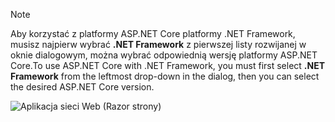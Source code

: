   > [!NOTE]
  > <span data-ttu-id="d8d9f-101">Aby korzystać z platformy ASP.NET Core platformy .NET Framework, musisz najpierw wybrać **.NET Framework** z pierwszej listy rozwijanej w oknie dialogowym, można wybrać odpowiednią wersję platformy ASP.NET Core.</span><span class="sxs-lookup"><span data-stu-id="d8d9f-101">To use ASP.NET Core with .NET Framework, you must first select **.NET Framework** from the leftmost drop-down in the dialog, then you can select the desired ASP.NET Core version.</span></span>

  ![Aplikacja sieci Web (Razor strony)](../tutorials/razor-pages/razor-pages-start/_static/np2.png)